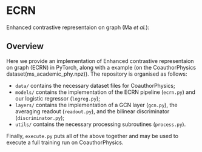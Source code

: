# ECRN
Enhanced contrastive representaion on graph (Ma *et al.*):


## Overview
Here we provide an implementation of Enhanced contrastive representaion on graph (ECRN) in PyTorch, along with a example (on the CoauthorPhysics dataset(ms_academic_phy.npz)). The repository is organised as follows:
- `data/` contains the necessary dataset files for CoauthorPhysics;
- `models/` contains the implementation of the ECRN pipeline (`ecrn.py`) and our logistic regressor (`logreg.py`);
- `layers/` contains the implementation of a GCN layer (`gcn.py`), the averaging readout (`readout.py`), and the bilinear discriminator (`discriminator.py`);
- `utils/` contains the necessary processing subroutines (`process.py`).

Finally, `execute.py` puts all of the above together and may be used to execute a full training run on CoauthorPhysics.
